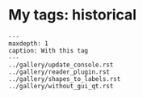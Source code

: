 # My tags: historical

```{toctree}
---
maxdepth: 1
caption: With this tag
---
../gallery/update_console.rst
../gallery/reader_plugin.rst
../gallery/shapes_to_labels.rst
../gallery/without_gui_qt.rst
```
